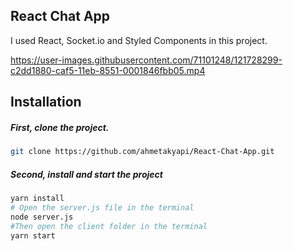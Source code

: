 ## React Chat App

I used React, Socket.io and Styled Components in this project.

https://user-images.githubusercontent.com/71101248/121728299-c2dd1880-caf5-11eb-8551-0001846fbb05.mp4


## Installation

##### First, clone the project.

```bash
git clone https://github.com/ahmetakyapi/React-Chat-App.git
```
##### Second, install and start the project
```bash
yarn install
# Open the server.js file in the terminal
node server.js
#Then open the client folder in the terminal
yarn start
```

